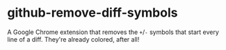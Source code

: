 github-remove-diff-symbols
=====================

A Google Chrome extension that removes the `+`/`-` symbols that start every line
of a diff. They're already colored, after all!
